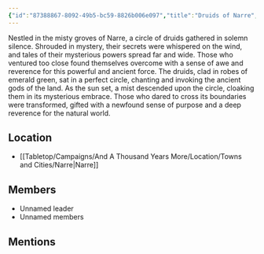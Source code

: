```yaml
---
{"id":"87388867-8092-49b5-bc59-8826b006e097","title":"Druids of Narre","description":"Nestled in the misty groves of Narre, a circle of druids gathered in solemn silence. Shrouded in mystery, their secrets were whispered on the wind, and tales of their mysterious powers spread far and wide.","publish":true,"date_created":"Thursday, March 2nd 2023, 5:53:45 pm","date_modified":"Saturday, April 13th 2024, 11:44:56 pm","cssclasses":["mado-heading"],"path":"Tabletop/Campaigns/And A Thousand Years More/Faction/Narre/Druids of Narre.md","permalink":"/tabletop/campaigns/and-a-thousand-years-more/faction/narre/druids-of-narre/","PassFrontmatter":true}
---
```



Nestled in the misty groves of Narre, a circle of druids gathered in solemn silence. Shrouded in mystery, their secrets were whispered on the wind, and tales of their mysterious powers spread far and wide. Those who ventured too close found themselves overcome with a sense of awe and reverence for this powerful and ancient force. The druids, clad in robes of emerald green, sat in a perfect circle, chanting and invoking the ancient gods of the land. As the sun set, a mist descended upon the circle, cloaking them in its mysterious embrace. Those who dared to cross its boundaries were transformed, gifted with a newfound sense of purpose and a deep reverence for the natural world.

## Location

- [[Tabletop/Campaigns/And A Thousand Years More/Location/Towns and Cities/Narre\|Narre]]

## Members

- Unnamed leader
- Unnamed members

## Mentions


